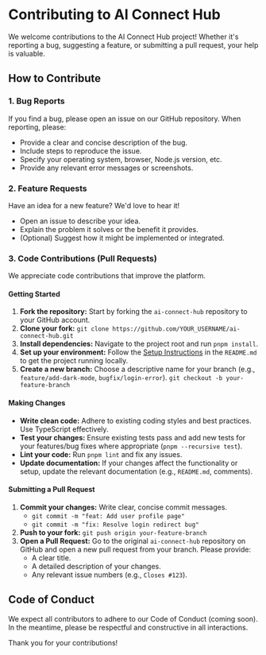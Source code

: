 # Contributing to AI Connect Hub

We welcome contributions to the AI Connect Hub project! Whether it's reporting a bug, suggesting a feature, or submitting a pull request, your help is valuable.

## How to Contribute

### 1. Bug Reports

If you find a bug, please open an issue on our GitHub repository. When reporting, please:

*   Provide a clear and concise description of the bug.
*   Include steps to reproduce the issue.
*   Specify your operating system, browser, Node.js version, etc.
*   Provide any relevant error messages or screenshots.

### 2. Feature Requests

Have an idea for a new feature? We'd love to hear it!

*   Open an issue to describe your idea.
*   Explain the problem it solves or the benefit it provides.
*   (Optional) Suggest how it might be implemented or integrated.

### 3. Code Contributions (Pull Requests)

We appreciate code contributions that improve the platform.

#### Getting Started

1.  **Fork the repository:** Start by forking the `ai-connect-hub` repository to your GitHub account.
2.  **Clone your fork:** `git clone https://github.com/YOUR_USERNAME/ai-connect-hub.git`
3.  **Install dependencies:** Navigate to the project root and run `pnpm install`.
4.  **Set up your environment:** Follow the [Setup Instructions](README.md#setup-instructions) in the `README.md` to get the project running locally.
5.  **Create a new branch:** Choose a descriptive name for your branch (e.g., `feature/add-dark-mode`, `bugfix/login-error`). `git checkout -b your-feature-branch`

#### Making Changes

*   **Write clean code:** Adhere to existing coding styles and best practices. Use TypeScript effectively.
*   **Test your changes:** Ensure existing tests pass and add new tests for your features/bug fixes where appropriate (`pnpm --recursive test`).
*   **Lint your code:** Run `pnpm lint` and fix any issues.
*   **Update documentation:** If your changes affect the functionality or setup, update the relevant documentation (e.g., `README.md`, comments).

#### Submitting a Pull Request

1.  **Commit your changes:** Write clear, concise commit messages.
    *   `git commit -m "feat: Add user profile page"`
    *   `git commit -m "fix: Resolve login redirect bug"`
2.  **Push to your fork:** `git push origin your-feature-branch`
3.  **Open a Pull Request:** Go to the original `ai-connect-hub` repository on GitHub and open a new pull request from your branch. Please provide:
    *   A clear title.
    *   A detailed description of your changes.
    *   Any relevant issue numbers (e.g., `Closes #123`).

## Code of Conduct

We expect all contributors to adhere to our Code of Conduct (coming soon). In the meantime, please be respectful and constructive in all interactions.

Thank you for your contributions!